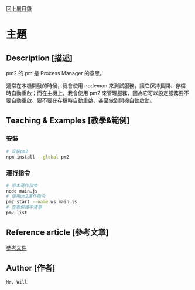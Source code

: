 [回上層目錄](../README.md)

# 主題

## **Description [描述]**
pm2 的 pm 是 Process Manager 的意思。

通常在本機開發的時候，我會使用 nodemon 來測試服務，讓它保持長開、存檔時自動重啟；而在主機上，我會使用 pm2 來管理服務，因為它可以設定服務要不要自動重啟、要不要在存檔時自動重啟、甚至做到開機自動啟動。

## **Teaching & Examples [教學&範例]**
### 安裝
```bash
# 安裝pm2
npm install --global pm2
```

### 運行指令
```bash
# 原本運作指令
node main.js
# 使用pm2運作指令
pm2 start --name ws main.js
# 查看保護中清單
pm2 list
```

## **Reference article [參考文章]**
[參考文件](https://ithelp.ithome.com.tw/articles/10220480)

## **Author [作者]**
`Mr. Will`
